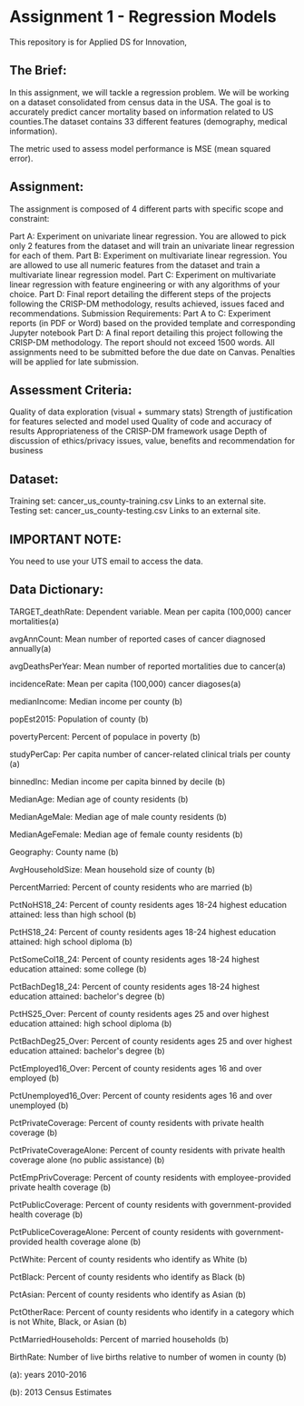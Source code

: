 # Assignment 1 - Regression Models
This repository is for Applied DS for Innovation,

## The Brief: 
In this assignment, we will tackle a regression problem. We will be working on a dataset consolidated from census data in the USA. The goal is to accurately predict cancer mortality based on information related to US counties.The dataset contains 33 different features (demography, medical information). 

The metric used to assess model performance is MSE (mean squared error).

## Assignment:
The assignment is composed of 4 different parts with specific scope and constraint:

Part A: Experiment on univariate linear regression. You are allowed to pick only 2 features from the dataset and will train an univariate linear regression for each of them.
Part B: Experiment on multivariate linear regression. You are allowed to use all numeric features from the dataset and train a multivariate linear regression model.
Part C: Experiment on multivariate linear regression with feature engineering or with any algorithms of your choice.
Part D: Final report detailing the different steps of the projects following the CRISP-DM methodology, results achieved, issues faced and recommendations.
Submission Requirements: 
Part A to C: Experiment reports (in PDF or Word) based on the provided template and corresponding Jupyter notebook
Part D: A final report detailing this project following the CRISP-DM methodology. The report should not exceed 1500 words.
All assignments need to be submitted before the due date on Canvas. Penalties will be applied for late submission.

## Assessment Criteria:

Quality of data exploration (visual + summary stats)
Strength of justification for features selected and model used
Quality of code and accuracy of results
Appropriateness of the CRISP-DM framework usage
Depth of discussion of ethics/privacy issues, value, benefits and recommendation for business
## Dataset:

Training set: cancer_us_county-training.csv Links to an external site.
Testing set: cancer_us_county-testing.csv Links to an external site.

## IMPORTANT NOTE:

You need to use your UTS email to access the data.

## Data Dictionary:
TARGET_deathRate: Dependent variable. Mean per capita (100,000) cancer mortalities(a)

avgAnnCount: Mean number of reported cases of cancer diagnosed annually(a)

avgDeathsPerYear: Mean number of reported mortalities due to cancer(a)

incidenceRate: Mean per capita (100,000) cancer diagoses(a)

medianIncome: Median income per county (b)

popEst2015: Population of county (b)

povertyPercent: Percent of populace in poverty (b)

studyPerCap: Per capita number of cancer-related clinical trials per county (a)

binnedInc: Median income per capita binned by decile (b)

MedianAge: Median age of county residents (b)

MedianAgeMale: Median age of male county residents (b)

MedianAgeFemale: Median age of female county residents (b)

Geography: County name (b)

AvgHouseholdSize: Mean household size of county (b)

PercentMarried: Percent of county residents who are married (b)

PctNoHS18_24: Percent of county residents ages 18-24 highest education attained: less than high school (b)

PctHS18_24: Percent of county residents ages 18-24 highest education attained: high school diploma (b)

PctSomeCol18_24: Percent of county residents ages 18-24 highest education attained: some college (b)

PctBachDeg18_24: Percent of county residents ages 18-24 highest education attained: bachelor's degree (b)

PctHS25_Over: Percent of county residents ages 25 and over highest education attained: high school diploma (b)

PctBachDeg25_Over: Percent of county residents ages 25 and over highest education attained: bachelor's degree (b)

PctEmployed16_Over: Percent of county residents ages 16 and over employed (b)

PctUnemployed16_Over: Percent of county residents ages 16 and over unemployed (b)

PctPrivateCoverage: Percent of county residents with private health coverage (b)

PctPrivateCoverageAlone: Percent of county residents with private health coverage alone (no public assistance) (b)

PctEmpPrivCoverage: Percent of county residents with employee-provided private health coverage (b)

PctPublicCoverage: Percent of county residents with government-provided health coverage (b)

PctPubliceCoverageAlone: Percent of county residents with government-provided health coverage alone (b)

PctWhite: Percent of county residents who identify as White (b)

PctBlack: Percent of county residents who identify as Black (b)

PctAsian: Percent of county residents who identify as Asian (b)

PctOtherRace: Percent of county residents who identify in a category which is not White, Black, or Asian (b)

PctMarriedHouseholds: Percent of married households (b)

BirthRate: Number of live births relative to number of women in county (b)

(a): years 2010-2016

(b): 2013 Census Estimates

